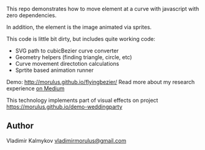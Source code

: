 This repo demonstrates how to move element at a curve with javascript with zero dependencies.

In addition, the element is the image animated via sprites.

This code is little bit dirty, but includes quite working code:
- SVG path to cubicBezier curve converter
- Geometry helpers (finding triangle, circle, etc)
- Curve movement directotion calculations
- Sprtite based animation runner

Demo: http://morulus.github.io/flyingbezier/
Read more about my research experience [on Medium](https://medium.com/@vladimirmorulus/%D0%BA%D0%B0%D0%BA-%D1%8F-%D1%80%D0%B0%D0%B7%D1%80%D0%B0%D0%B1%D0%B0%D1%82%D1%8B%D0%B2%D0%B0%D0%BB-%D1%81%D0%BA%D1%80%D0%B8%D0%BF%D1%82-%D0%B0%D0%BD%D0%B8%D0%BC%D0%B0%D1%86%D0%B8%D0%B8-%D0%BF%D0%B5%D1%80%D0%B5%D0%BC%D0%B5%D1%89%D0%B5%D0%BD%D0%B8%D1%8F-%D1%8D%D0%BB%D0%B5%D0%BC%D0%B5%D0%BD%D1%82%D0%B0-%D0%BF%D0%BE-%D0%BA%D1%80%D0%B8%D0%B2%D0%BE%D0%B9-%D0%B1%D0%B5%D0%B7%D1%8C%D0%B5-%D0%BD%D0%B0-javascript-907bc1c7cd09)

This technology implements part of visual effects on project https://morulus.github.io/demo-weddingparty

Author
--

Vladimir Kalmykov <vladimirmorulus@gmail.com>
